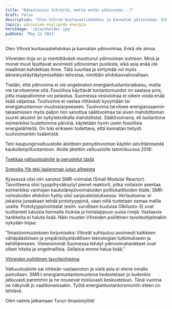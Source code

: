 ```yaml
---
title: "Äänestäisin Vihreitä, mutta entäs ydinvoima...?"
draft: false
description: "Olen Vihreä kuntavaaliehdokas ja kannatan ydinvoimaa. Enkä ole ainoa. Vihreiden linja on jo merkittävästi muuttunut ydinvoiman suhteen. Minä ja monet muut liputtavat avoimesti ydinvoiman puolesta, eikä asia enää ole maailman kahdeksas ihme."
topics: ydinvoima mielipide energia
heroImage: '/placeholder.jpg'
pubDate: 'May 21 2021'
---
```

Olen Vihreä kuntavaaliehdokas ja kannatan ydinvoimaa. Enkä ole ainoa.

Vihreiden linja on jo merkittävästi muuttunut ydinvoiman suhteen. Minä ja monet muut liputtavat avoimesti ydinvoiman puolesta, eikä asia enää ole maailman kahdeksas ihme. Tätä suuntaa ja siirtymää voi myös äänestyskäyttäytymisellään tehostaa, nimittäin ehdokasvalinnallaan.

Tiedän, että ydinvoima ei ole ongelmaton energiantuotantoratkaisu, mutta me tarvitsemme sitä. Fossiilisia käyttävät tuotantomuodot on saatava pois, jotta maapallomme voi pelastua. Suomessa vesivoimaa ei oikein voida enää lisää valjastaa. Tuulivoima ei vastaa riittävästi kysyntään tai energiatuotannon muutostarpeeseen. Tuulivoima tarvitsee energiansaannin takaamiseen myös paljon niin sanottua säätövoimaa tai aivan mahdottoman suuret akustot (ei nykytekniikalla mahdollista). Säätövoimana, eli tuotantona esimerkiksi tuulettomina päivinä, käytetään hyvin usein fossiilisia energialähteitä. On toki erikseen todettava, että kannatan tietysti tuulivoimankin lisäämistä.

Tein kaupunginvaltuustolle aloitteen pienydinvoiman käytön selvittämisestä kaukolämpötuotantoon. Aloite jätettiin valtuustolle tammikuussa 2018:

[Tsekkaa valtuustoaloite ja perustelut tästä](https://www.turunvihreat.fi/valtuustoaloite-matti-vaha-heikkila-selvitys-kasvihuonepaastojen-vahentamiseen-turussa-ja-turun-seudulla-smr-teknologialla/)

[Svenska Yle teki laajemman jutun aiheesta](https://svenska.yle.fi/artikel/2018/07/04/behover-abo-ett-eget-minikarnkraftverk-politiker-vill-utreda-fragan)

Kyseessä olisi niin sanotut SMR-voimalat (Small Modular Reactor). Tavoitteena olisi tyyppihyväksytyt pienet reaktorit, jotka voitaisiin asentaa esimerkiksi vanhojen kaukolämpövoimaloiden polttokattiloiden tilalle. SMR-voimaloiden ehdoton hyöty olisi sarjavalmistuksessa. Vertauksena: ei jokaista junaakaan tehdä prototyyppinä, vaan niitä tuotetaan samaa mallia useita. Prototyyppivoimalat (esim. surullisen kuuluisa Olkiluoto-3) ovat tuottaneet lukuisia harmaita hiuksia ja hintalappuun uusia rivejä. Vastaavia hankkeita ei haluta lisää. Näin muuten Vihreiden poliittinen tavoiteohjelmakin nykyään linjaa:

"Ilmastonmuutoksen torjumiseksi Vihreät suhtautuu avoimesti kaikkeen vähäpäästöisen ja ympäristöystävällisen teknologian tutkimukseen ja kehittämiseen. Viimeisimmät Suomessa tehdyt ydinvoimahankkeet ovat olleet hitaita ja ongelmallisia. Sellaisia emme halua lisää."

[Vihreiden poliittinen tavoiteohjelma](https://www.vihreat.fi/ohjelmat/vihreiden-poliittinen-tavoiteohjelma-2019-2023/#Hyvinvoiva%20ymp%C3%A4rist%C3%B6,%20ilmasto%20ja%20el%C3%A4imet)

Valtuustoaloite sai nihkeän vastaanoton ja vielä asia ei etene omalla painollaan. SMR:t energiantuotantomuotona tiedostetaan jo kuitenkin jatkuvasti paremmin ja ne nousevat toistuvasti keskusteluun. Tänä vuonna ne näkyivät jo vaalikoneissakin. Työtä energiantuotantoremontin eteen on tehtävä.

Olen valmis jatkamaan Turun ilmastotyötä!
